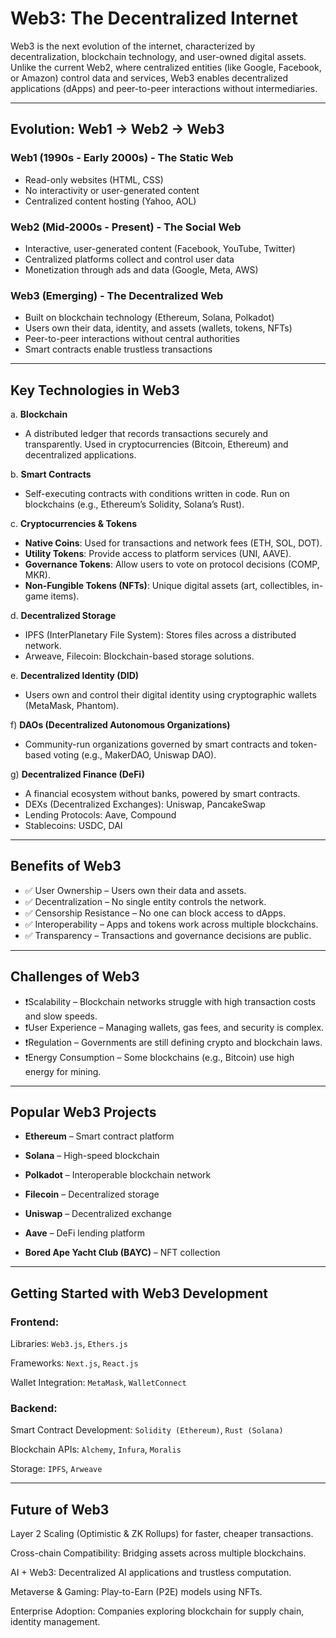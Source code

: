 # Web3: The Decentralized Internet

Web3 is the next evolution of the internet, characterized by decentralization, blockchain technology, and user-owned digital assets. Unlike the current Web2, where centralized entities (like Google, Facebook, or Amazon) control data and services, Web3 enables decentralized applications (dApps) and peer-to-peer interactions without intermediaries.


---

## Evolution: Web1 → Web2 → Web3

### Web1 (1990s - Early 2000s) - The Static Web
- Read-only websites (HTML, CSS)
- No interactivity or user-generated content
- Centralized content hosting (Yahoo, AOL)


### Web2 (Mid-2000s - Present) - The Social Web

- Interactive, user-generated content (Facebook, YouTube, Twitter)
- Centralized platforms collect and control user data
- Monetization through ads and data (Google, Meta, AWS)


### Web3 (Emerging) - The Decentralized Web

- Built on blockchain technology (Ethereum, Solana, Polkadot)
- Users own their data, identity, and assets (wallets, tokens, NFTs)
- Peer-to-peer interactions without central authorities
- Smart contracts enable trustless transactions


---

## Key Technologies in Web3

a. **Blockchain**
- A distributed ledger that records transactions securely and transparently. Used in cryptocurrencies (Bitcoin, Ethereum) and decentralized applications.

b. **Smart Contracts**
- Self-executing contracts with conditions written in code. Run on blockchains (e.g., Ethereum’s Solidity, Solana’s Rust).

c. **Cryptocurrencies & Tokens**
- **Native Coins**: Used for transactions and network fees (ETH, SOL, DOT).
- **Utility Tokens**: Provide access to platform services (UNI, AAVE).
- **Governance Tokens**: Allow users to vote on protocol decisions (COMP, MKR).
- **Non-Fungible Tokens (NFTs)**: Unique digital assets (art, collectibles, in-game items).


d. **Decentralized Storage**
- IPFS (InterPlanetary File System): Stores files across a distributed network.
- Arweave, Filecoin: Blockchain-based storage solutions.

e. **Decentralized Identity (DID)**
- Users own and control their digital identity using cryptographic wallets (MetaMask, Phantom).

f) **DAOs (Decentralized Autonomous Organizations)**
- Community-run organizations governed by smart contracts and token-based voting (e.g., MakerDAO, Uniswap DAO).

g) **Decentralized Finance (DeFi)**
- A financial ecosystem without banks, powered by smart contracts.
- DEXs (Decentralized Exchanges): Uniswap, PancakeSwap
- Lending Protocols: Aave, Compound
- Stablecoins: USDC, DAI


---

## Benefits of Web3

- ✅ User Ownership – Users own their data and assets.
- ✅ Decentralization – No single entity controls the network.
- ✅ Censorship Resistance – No one can block access to dApps.
- ✅ Interoperability – Apps and tokens work across multiple blockchains.
- ✅ Transparency – Transactions and governance decisions are public.


---

## Challenges of Web3

- ❗Scalability – Blockchain networks struggle with high transaction costs and slow speeds.
- ❗User Experience – Managing wallets, gas fees, and security is complex.
- ❗Regulation – Governments are still defining crypto and blockchain laws.
- ❗Energy Consumption – Some blockchains (e.g., Bitcoin) use high energy for mining.


---

## Popular Web3 Projects

- **Ethereum** – Smart contract platform

- **Solana** – High-speed blockchain

- **Polkadot** – Interoperable blockchain network

- **Filecoin** – Decentralized storage

- **Uniswap** – Decentralized exchange

- **Aave** – DeFi lending platform

- **Bored Ape Yacht Club (BAYC)** – NFT collection

---

## Getting Started with Web3 Development

### Frontend:

Libraries: `Web3.js`, `Ethers.js`

Frameworks: `Next.js`, `React.js`

Wallet Integration: `MetaMask`, `WalletConnect`


### Backend:

Smart Contract Development: `Solidity (Ethereum)`, `Rust (Solana)`

Blockchain APIs: `Alchemy`, `Infura`, `Moralis`

Storage: `IPFS`, `Arweave`


---

## Future of Web3

Layer 2 Scaling (Optimistic & ZK Rollups) for faster, cheaper transactions.

Cross-chain Compatibility: Bridging assets across multiple blockchains.

AI + Web3: Decentralized AI applications and trustless computation.

Metaverse & Gaming: Play-to-Earn (P2E) models using NFTs.

Enterprise Adoption: Companies exploring blockchain for supply chain, identity management.
